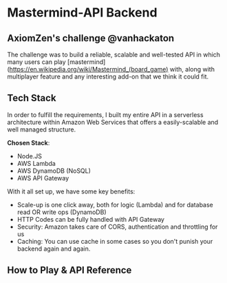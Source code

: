# Mastermind-API Backend
## AxiomZen's challenge @vanhackaton

The challenge was to build a reliable, scalable and well-tested API in which many users can play [mastermind](https://en.wikipedia.org/wiki/Mastermind_(board_game) with, along with multiplayer feature and any interesting add-on that we think it could fit.

## Tech Stack
In order to fulfill the requirements, I built my entire API in a serverless architecture within Amazon Web Services that offers a easily-scalable and well managed structure.

**Chosen Stack**:

* Node.JS
* AWS Lambda
* AWS DynamoDB (NoSQL)
* AWS API Gateway

With it all set up, we have some key benefits:
* Scale-up is one click away, both for logic (Lambda) and for database read OR write ops (DynamoDB)
* HTTP Codes can be fully handled with API Gateway
* Security: Amazon takes care of CORS, authentication and throttling for us
* Caching: You can use cache in some cases so you don't punish your backend again and again.

## How to Play & API Reference





